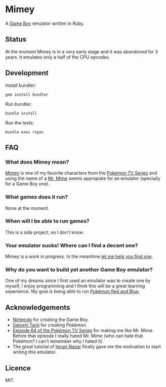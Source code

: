 # Mimey

A [Game Boy][gameboy] emulator written in Ruby.

[gameboy]: http://en.wikipedia.org/wiki/Game_Boy

## Status

At the moment Mimey is in a very early stage and it was abandoned for 3 years.
It emulates only a half of the CPU opcodes.

## Development

Install bundler:

```
gem install bundler
```

Run bundler:

```
bundle install
```

Run the tests:

```
bundle exec rspec
```

## FAQ

### What does Mimey mean?

[Mimey][mimey] is one of my favorite characters from the
[Pokémon TV Series][pokemon-tv-series] and using the name of a
[Mr. Mime][mr-mime] seems appropiate for an emulator (specially for a Game Boy
one).

[mimey]: http://bulbapedia.bulbagarden.net/wiki/Mimey
[pokemon-tv-series]: http://bulbapedia.bulbagarden.net/wiki/Pokémon_anime
[mr-mime]: http://bulbapedia.bulbagarden.net/wiki/Mr._Mime_(Pokémon)

### What games does it run?

None at the moment.

### When will I be able to run games?

This is a side project, so I don't know.

### Your emulator sucks! Where can I find a decent one?

Mimey is a work in progress. In the meantime [let me help you find
one][emulators].

[emulators]: http://bit.ly/14hVUqL

### Why do you want to build yet another Game Boy emulator?

One of my dreams since I first used an emulator was to create one by myself, I
enjoy programming and I think this will be a great learning experience. My goal
is being able to run [Pokémon Red and Blue][red-blue].

[red-blue]: http://bulbapedia.bulbagarden.net/wiki/Pokémon_Red_and_Blue_Versions

## Acknowledgements

* [Nintendo](nintendo) for creating the Game Boy.
* [Satoshi Tariji](satoshi-tariji) for creating Pokémon.
* [Episode 64 of the Pokémon TV Series][episode-64] for making me like Mr.
  Mime. Before that episode I really hated Mr. Mime (who
  can hate that Pokémon? I can't remember why I hated it).
* The great tutorial of [Imran Nazar][imran-nazar] finally gave me the
  motivation to start writing this emulator.

[nintendo]: http://nintendo.com
[satoshi-tariji]: http://en.wikipedia.org/wiki/Satoshi_Tajiri
[episode-64]: http://bulbapedia.bulbagarden.net/wiki/EP064
[imran-nazar]: http://imrannazar.com/GameBoy-Emulation-in-JavaScript

## Licence

MIT.
